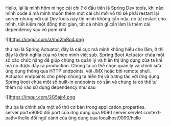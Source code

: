 Hello, lại là mình
hôm ni học cái chi ? 
ờ đầu tiên là Spring Dev tools, khi nào mình code á mà mình muốn thêm một cái chi mới vô thì sẽ phải restart lại server nhưng với cái DevTools này thì mình không cần nữa, nó tự restart cho mình, tiết kiệm một đống thời gian, tất cả nhữn gì cần làm là thêm cái dependency sau vô pom.xml
     
![]https://imgur.com/a/mo2mRo4.png

thứ hai là Spring Actuator, đây là cái cục mà mình không hiểu cho lắm, ở thì đây là định nghĩa của nó theo mình việt sub. Spring Boot Actuator chúa một số các chức năng để giúp chúng ta quản lý và hiển thị ứng dụng của ta khi mà nó được đẩy ra production. Chúng ta có thể chọn quản lý và chỉnh sửa ứng dụng thông qua HTTP endpoints, với JMX hoặc bởi remote shell. Actuator endpoints cho phép chúng ta hiển thị và tương tác với ứng dụng. Spring boot chứa một số built-in endpoints có sẵn và chúng ta có thể tự thêm nó vào sử dụng dependency như sau

![]https://imgur.com/2G5ajr4.png

thứ ba là chỉnh sửa một số thứ cơ bản trong application.properties.     
server.port=9090 đổi port của ứng dụng qua 9090
server.servlet.context-path=/hello đổi ngữ cảnh của ứng dụng qua localhost9090/hello
